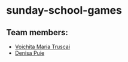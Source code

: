 # sunday-school-games

## Team members:

- [Voichita Maria Truscai](https://github.com/sabovoichita)
- [Denisa Puie](https://github.com/dpuie)
